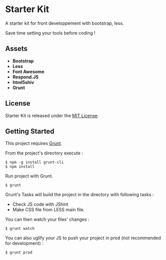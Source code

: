 Starter Kit
===========

A starter kit for front developpement with bootstrap, less.

Save time setting your tools before coding !

## Assets

- **Bootstrap**
- **Less**
- **Font Awesome**
- **Respond.JS**
- **html5shiv**
- **Grunt**

## License

Starter Kit is released under the [MIT License](COPYING).

## Getting Started

This project requires [Grunt](http://gruntjs.com/).

From the project's directory execute :  

```
$ npm -g install grunt-cli
$ npm install
```

Run project with Grunt.

```
$ grunt
```

Grunt's Tasks will build the project in the directory with following tasks :

*	Check JS code with JShint
*	Make CSS file from LESS main file.

You can then watch your files' changes :

```
$ grunt watch
```

You can also uglify your JS to push your project in prod (not recommended for development) :

```
$ grunt prod
```
